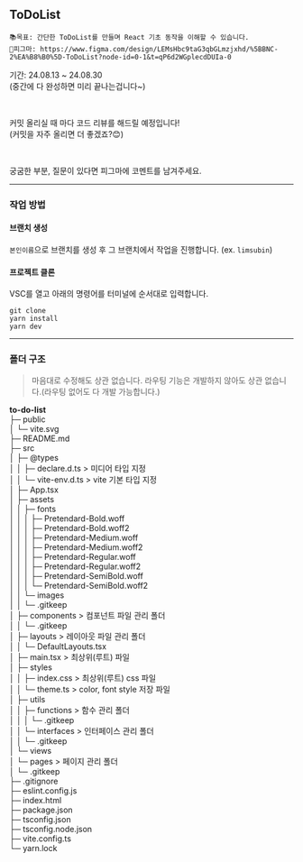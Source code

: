 ## ToDoList
  ```
📚목표: 간단한 ToDoList를 만들며 React 기초 동작을 이해할 수 있습니다.
🎨피그마: https://www.figma.com/design/LEMsHbc9taG3qbGLmzjxhd/%5BBNC-2%EA%B8%B0%5D-ToDoList?node-id=0-1&t=qP6d2WGplecdDUIa-0
```
기간: 24.08.13 ~ 24.08.30<br/>
(중간에 다 완성하면 미리 끝나는겁니다~)

<br/>

커밋 올리실 때 마다 코드 리뷰를 해드릴 예정입니다!<br/>
(커밋을 자주 올리면 더 좋겠죠?😊)

<br/>

궁굼한 부분, 질문이 있다면 피그마에 코멘트를 남겨주세요.
<hr/>

### 작업 방법
#### 브랜치 생성
`본인이름`으로 브랜치를 생성 후 그 브랜치에서 작업을 진행합니다. (ex. `limsubin`)
#### 프로젝트 클론
VSC를 열고 아래의 명령어를 터미널에 순서대로 입력합니다.
```
git clone
yarn install
yarn dev
```

<hr/>


### 폴더 구조
> 마음대로 수정해도 상관 없습니다.
> 라우팅 기능은 개발하지 않아도 상관 없습니다.(라우팅 없어도 다 개발 가능합니다.)


**to-do-list**<br/>
├─ public<br/>
│  └─ vite.svg<br/>
├─ README.md<br/>
├─ src<br/>
│  ├─ @types<br/>
│  │  ├─ declare.d.ts > 미디어 타입 지정<br/>
│  │  └─ vite-env.d.ts > vite 기본 타입 지정<br/>
│  ├─ App.tsx<br/>
│  ├─ assets<br/>
│  │  ├─ fonts<br/>
│  │  │  ├─ Pretendard-Bold.woff<br/>
│  │  │  ├─ Pretendard-Bold.woff2<br/>
│  │  │  ├─ Pretendard-Medium.woff<br/>
│  │  │  ├─ Pretendard-Medium.woff2<br/>
│  │  │  ├─ Pretendard-Regular.woff<br/>
│  │  │  ├─ Pretendard-Regular.woff2<br/>
│  │  │  ├─ Pretendard-SemiBold.woff<br/>
│  │  │  └─ Pretendard-SemiBold.woff2<br/>
│  │  └─ images<br/>
│  │     └─ .gitkeep<br/>
│  ├─ components > 컴포넌트 파일 관리 폴더<br/>
│  │  └─ .gitkeep<br/>
│  ├─ layouts > 레이아웃 파일 관리 폴더<br/>
│  │  └─ DefaultLayouts.tsx<br/>
│  ├─ main.tsx > 최상위(루트) 파일<br/>
│  ├─ styles<br/>
│  │  ├─ index.css > 최상위(루트) css 파일<br/>
│  │  └─ theme.ts > color, font style 저장 파일<br/>
│  ├─ utils<br/>
│  │  ├─ functions > 함수 관리 폴더<br/>
│  │  │  └─ .gitkeep<br/>
│  │  └─ interfaces > 인터페이스 관리 폴더<br/>
│  │     └─ .gitkeep<br/>
│  └─ views <br/>
│     └─ pages > 페이지 관리 폴더<br/>
│        └─ .gitkeep<br/>
├─ .gitignore<br/>
├─ eslint.config.js<br/>
├─ index.html<br/>
├─ package.json<br/>
├─ tsconfig.json<br/>
├─ tsconfig.node.json<br/>
├─ vite.config.ts<br/>
└─ yarn.lock<br/>
